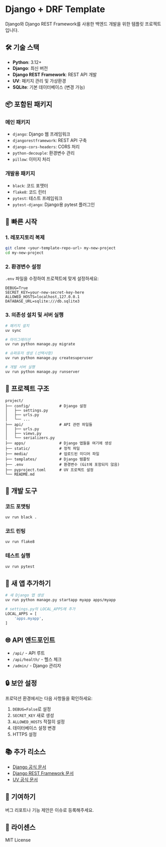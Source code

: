 # Django + DRF Template

Django와 Django REST Framework를 사용한 백엔드 개발을 위한 템플릿 프로젝트입니다.

## 🛠️ 기술 스택

- **Python**: 3.12+
- **Django**: 최신 버전
- **Django REST Framework**: REST API 개발
- **UV**: 패키지 관리 및 가상환경
- **SQLite**: 기본 데이터베이스 (변경 가능)

## 📦 포함된 패키지

### 메인 패키지
- `django`: Django 웹 프레임워크
- `djangorestframework`: REST API 구축
- `django-cors-headers`: CORS 처리
- `python-decouple`: 환경변수 관리
- `pillow`: 이미지 처리

### 개발용 패키지
- `black`: 코드 포맷터
- `flake8`: 코드 린터
- `pytest`: 테스트 프레임워크
- `pytest-django`: Django용 pytest 플러그인

## 🚀 빠른 시작

### 1. 레포지토리 복제
```bash
git clone <your-template-repo-url> my-new-project
cd my-new-project
```

### 2. 환경변수 설정
`.env` 파일을 수정하여 프로젝트에 맞게 설정하세요:
```env
DEBUG=True
SECRET_KEY=your-new-secret-key-here
ALLOWED_HOSTS=localhost,127.0.0.1
DATABASE_URL=sqlite:///db.sqlite3
```

### 3. 의존성 설치 및 서버 실행
```bash
# 패키지 설치
uv sync

# 마이그레이션
uv run python manage.py migrate

# 슈퍼유저 생성 (선택사항)
uv run python manage.py createsuperuser

# 개발 서버 실행
uv run python manage.py runserver
```

## 📁 프로젝트 구조

```
project/
├── config/             # Django 설정
│   ├── settings.py
│   ├── urls.py
│   └── ...
├── api/                # API 관련 파일들
│   ├── urls.py
│   ├── views.py
│   └── serializers.py
├── apps/               # Django 앱들을 여기에 생성
├── static/             # 정적 파일
├── media/              # 업로드된 미디어 파일
├── templates/          # Django 템플릿
├── .env                # 환경변수 (Git에 포함되지 않음)
├── pyproject.toml      # UV 프로젝트 설정
└── README.md
```

## 🔧 개발 도구

### 코드 포맷팅
```bash
uv run black .
```

### 코드 린팅
```bash
uv run flake8
```

### 테스트 실행
```bash
uv run pytest
```

## 📝 새 앱 추가하기

```bash
# 새 Django 앱 생성
uv run python manage.py startapp myapp apps/myapp

# settings.py의 LOCAL_APPS에 추가
LOCAL_APPS = [
    'apps.myapp',
]
```

## 🌐 API 엔드포인트

- `/api/` - API 루트
- `/api/health/` - 헬스 체크
- `/admin/` - Django 관리자

## 🔒 보안 설정

프로덕션 환경에서는 다음 사항들을 확인하세요:

1. `DEBUG=False`로 설정
2. `SECRET_KEY` 새로 생성
3. `ALLOWED_HOSTS` 적절히 설정
4. 데이터베이스 설정 변경
5. HTTPS 설정

## 📚 추가 리소스

- [Django 공식 문서](https://docs.djangoproject.com/)
- [Django REST Framework 문서](https://www.django-rest-framework.org/)
- [UV 공식 문서](https://docs.astral.sh/uv/)

## 🤝 기여하기

버그 리포트나 기능 제안은 이슈로 등록해주세요.

## 📄 라이센스

MIT License
